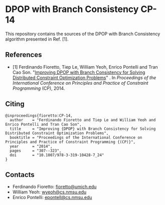 # DPOP with Branch Consistency CP-14

This repository contains the sources of the DPOP with Branch Consistency algorithm presented in Ref. [1].


## References
- [1] 
Ferdinando Fioretto, Tiep Le, William Yeoh, Enrico Pontelli and Tran Cao Son. "[Improving DPOP with Branch Consistency for Solving Distributed Constraint Optimization Problems](http://link.springer.com/chapter/10.1007%2F978-3-319-10428-7_24)" . In *Proceedings of the International Conference on Principles and Practice of Constraint Programming* (CP), 2014. 


## Citing
```
@inproceedings{fioretto:CP-14,
  author    = "Ferdinando Fioretto and Tiep Le and William Yeoh and Enrico Pontelli and Tran Cao Son",
  title     = "Improving {DPOP} with Branch Consistency for Solving Distributed Constraint Optimization Problems",
  booktitle = "Proceedings of the International Conference on Principles and Practice of Constraint Programming {(CP)}",
  year      = "2014",
  pages     = "307--323",
  doi       = "10.1007/978-3-319-10428-7_24"
}
```

## Contacts
- Ferdinando Fioretto: fioretto@umich.edu
- William Yeoh: wyeoh@cs.nmsu.edu
- Enrico Pontelli: epontell@cs.nmsu.edu
